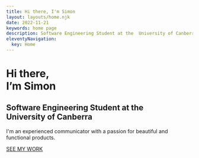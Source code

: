 ```yaml
---
title: Hi there, I'm Simon
layout: layouts/home.njk
date: 2022-11-21
keywords: home page
description: Software Engineering Student at the  University of Canberra. I'm an experienced communicator with a passion for beautiful and functional products.
eleventyNavigation:
  key: Home
---
```


<div class="landing_container">
<h1 class="header-xl">Hi there,<br class="header-break"> I’m Simon</h1>
<h2 class='header-sub'>Software Engineering Student at the  <br class="header-break"> University of Canberra</h2>

<p class="para-xl">
I'm an experienced communicator with a passion for beautiful and functional products. 
</p>
<div>
<a class="call_to_action" href="/projects/">SEE MY WORK</a>
</div>
</div>

